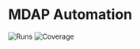# MDAP Automation
![Runs](https://img.shields.io/badge/E2E%20runs-2878-orange.svg)
![Coverage](https://img.shields.io/badge/E2E%20coverage-52%25-green.svg)
